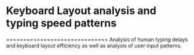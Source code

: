 # Keyboard Layout analysis and typing speed patterns
==============================
Analysis of human typing delays and keyboard layout efficiency as well as analysis of user input patterns.
